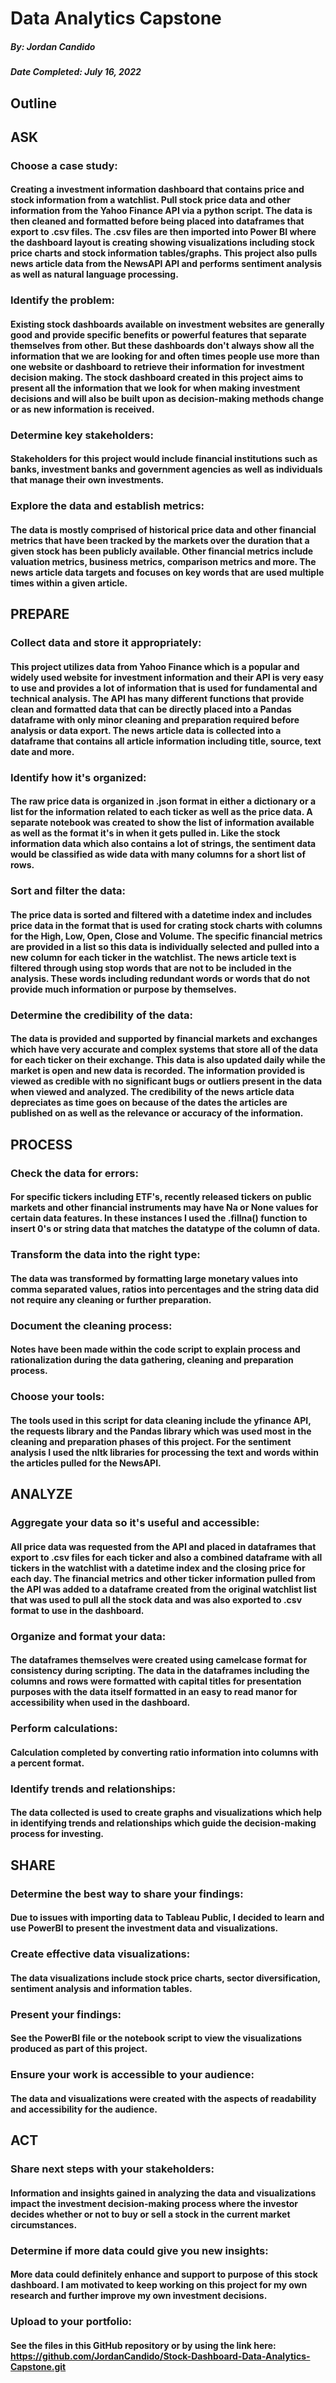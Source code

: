 # Data Analytics Capstone
##### By: Jordan Candido
##### Date Completed: July 16, 2022
## Outline
## ASK
### Choose a case study: 
#### Creating a investment information dashboard that contains price and stock information from a watchlist. Pull stock price data and other information from the Yahoo Finance API via a python script. The data is then cleaned and formatted before being placed into dataframes that export to .csv files. The .csv files are then imported into Power BI where the dashboard layout is creating showing visualizations including stock price charts and stock information tables/graphs. This project also pulls news article data from the NewsAPI API and performs sentiment analysis as well as natural language processing. 
### Identify the problem: 
#### Existing stock dashboards available on investment websites are generally good and provide specific benefits or powerful features that separate themselves from other. But these dashboards don't always show all the information that we are looking for and often times people use more than one website or dashboard to retrieve their information for investment decision making. The stock dashboard created in this project aims to present all the information that we look for when making investment decisions and will also be built upon as decision-making methods change or as new information is received. 
### Determine key stakeholders: 
#### Stakeholders for this project would include financial institutions such as banks, investment banks and government agencies as well as individuals that manage their own investments. 
### Explore the data and establish metrics:
#### The data is mostly comprised of historical price data and other financial metrics that have been tracked by the markets over the duration that a given stock has been publicly available. Other financial metrics include valuation metrics, business metrics, comparison metrics and more. The news article data targets and focuses on key words that are used multiple times within a given article. 
## PREPARE
### Collect data and store it appropriately: 
#### This project utilizes data from Yahoo Finance which is a popular and widely used website for investment information and their API is very easy to use and provides a lot of information that is used for fundamental and technical analysis. The API has many different functions that provide clean and formatted data that can be directly placed into a Pandas dataframe with only minor cleaning and preparation required before analysis or data export. The news article data is collected into a dataframe that contains all article information including title, source, text date and more.
### Identify how it's organized: 
#### The raw price data is organized in .json format in either a dictionary or a list for the information related to each ticker as well as the price data. A separate notebook was created to show the list of information available as well as the format it's in when it gets pulled in. Like the stock information data which also contains a lot of strings, the sentiment data would be classified as wide data with many columns for a short list of rows. 
### Sort and filter the data: 
#### The price data is sorted and filtered with a datetime index and includes price data in the format that is used for crating stock charts with columns for the High, Low, Open, Close and Volume. The specific financial metrics are provided in a list so this data is individually selected and pulled into a new column for each ticker in the watchlist. The news article text is filtered through using stop words that are not to be included in the analysis. These words including redundant words or words that do not provide much information or purpose by themselves. 
### Determine the credibility of the data: 
#### The data is provided and supported by financial markets and exchanges which have very accurate and complex systems that store all of the data for each ticker on their exchange. This data is also updated daily while the market is open and new data is recorded. The information provided is viewed as credible with no significant bugs or outliers present in the data when viewed and analyzed. The credibility of the news article data depreciates as time goes on because of the dates the articles are published on as well as the relevance or accuracy of the information. 
## PROCESS
### Check the data for errors: 
#### For specific tickers including ETF's, recently released tickers on public markets and other financial instruments may have Na or None values for certain data features. In these instances I used the .fillna() function to insert 0's or string data that matches the datatype of the column of data. 
### Transform the data into the right type: 
#### The data was transformed by formatting large monetary values into comma separated values, ratios into percentages and the string data did not require any cleaning or further preparation. 
### Document the cleaning process: 
#### Notes have been made within the code script to explain process and rationalization during the data gathering, cleaning and preparation process. 
### Choose your tools: 
#### The tools used in this script for data cleaning include the yfinance API, the requests library and the Pandas library which was used most in the cleaning and preparation phases of this project. For the sentiment analysis I used the nltk libraries for processing the text and words within the articles pulled for the NewsAPI. 
## ANALYZE
### Aggregate your data so it's useful and accessible: 
#### All price data was requested from the API and placed in dataframes that export to .csv files for each ticker and also a combined dataframe with all tickers in the watchlist with a datetime index and the closing price for each day. The financial metrics and other ticker information pulled from the API was added to a dataframe created from the original watchlist list that was used to pull all the stock data and was also exported to .csv format to use in the dashboard. 
### Organize and format your data: 
#### The dataframes themselves were created using camelcase format for consistency during scripting. The data in the dataframes including the columns and rows were formatted with capital titles for presentation purposes with the data itself formatted in an easy to read manor for accessibility when used in the dashboard. 
### Perform calculations: 
#### Calculation completed by converting ratio information into columns with a percent format.
### Identify trends and relationships: 
#### The data collected is used to create graphs and visualizations which help in identifying trends and relationships which guide the decision-making process for investing. 
## SHARE
### Determine the best way to share your findings: 
#### Due to issues with importing data to Tableau Public, I decided to learn and use PowerBI to present the investment data and visualizations. 
### Create effective data visualizations: 
#### The data visualizations include stock price charts, sector diversification, sentiment analysis and information tables. 
### Present your findings: 
#### See the PowerBI file or the notebook script to view the visualizations produced as part of this project. 
### Ensure your work is accessible to your audience: 
#### The data and visualizations were created with the aspects of readability and accessibility for the audience. 
## ACT
### Share next steps with your stakeholders: 
#### Information and insights gained in analyzing the data and visualizations impact the investment decision-making process where the investor decides whether or not to buy or sell a stock in the current market circumstances. 
### Determine if more data could give you new insights: 
#### More data could definitely enhance and support to purpose of this stock dashboard. I am motivated to keep working on this project for my own research and further improve my own investment decisions. 
### Upload to your portfolio: 
#### See the files in this GitHub repository or by using the link here: https://github.com/JordanCandido/Stock-Dashboard-Data-Analytics-Capstone.git 
